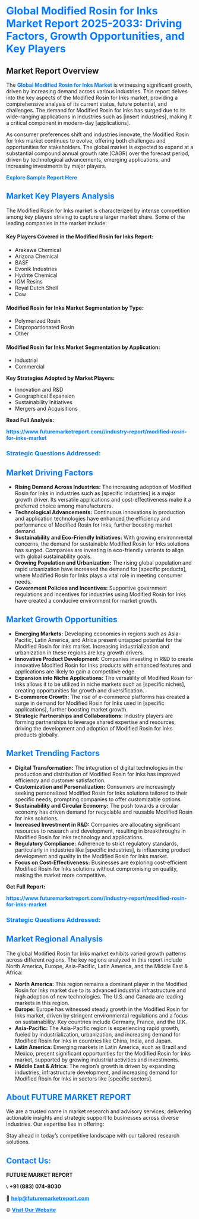 <h1 style="color: #007BFF;">Global Modified Rosin for Inks Market Report 2025-2033: Driving Factors, Growth Opportunities, and Key Players</h1>

<section id="overview">
<h2>Market Report Overview</h2>
<p>The <a href="https://www.futuremarketreport.com//industry-report/modified-rosin-for-inks-market" style="color: #007BFF; text-decoration: none;"><strong>Global Modified Rosin for Inks Market</strong></a> is witnessing significant growth, driven by increasing demand across various industries. This report delves into the key aspects of the Modified Rosin for Inks market, providing a comprehensive analysis of its current status, future potential, and challenges. The demand for Modified Rosin for Inks has surged due to its wide-ranging applications in industries such as [insert industries], making it a critical component in modern-day [applications].</p>
<p>As consumer preferences shift and industries innovate, the Modified Rosin for Inks market continues to evolve, offering both challenges and opportunities for stakeholders. The global market is expected to expand at a substantial compound annual growth rate (CAGR) over the forecast period, driven by technological advancements, emerging applications, and increasing investments by major players.</p>
</section>

<section id="overview">
<p><a href="https://www.futuremarketreport.com//request-sample/reportId=84881" style="color: #007BFF; text-decoration: none;"><strong>Explore Sample Report Here</strong></a></p>
</section>

<section id="key-players">
<h2 style="color: #007BFF;">Market Key Players Analysis</h2>
<p>The Modified Rosin for Inks market is characterized by intense competition among key players striving to capture a larger market share. Some of the leading companies in the market include:</p>
<h4>Key Players Covered in the Modified Rosin for Inks Report:</h4>
<ul><li>Arakawa Chemical</li><li>Arizona Chemical</li><li>BASF</li><li>Evonik Industries</li><li>Hydrite Chemical</li><li>IGM Resins</li><li>Royal Dutch Shell</li><li>Dow</li></ul>
<h4>Modified Rosin for Inks Market Segmentation by Type:</h4>
<ul><li>Polymerized Rosin</li><li>Disproportionated Rosin</li><li>Other</li></ul>

<h4>Modified Rosin for Inks Market Segmentation by Application:</h4>
<ul><li>Industrial</li><li>Commercial</li></ul>
<p><strong>Key Strategies Adopted by Market Players:</strong></p>
<ul>
<li>Innovation and R&D</li>
<li>Geographical Expansion</li>
<li>Sustainability Initiatives</li>
<li>Mergers and Acquisitions</li>
</ul>
</section>

<section>
<p><strong>Read Full Analysis: </strong></p><a href="https://www.futuremarketreport.com//industry-report/modified-rosin-for-inks-market" style="color: #007BFF; text-decoration: none;"><strong>https://www.futuremarketreport.com//industry-report/modified-rosin-for-inks-market</strong></a>
<h3 style="color: #007BFF;">Strategic Questions Addressed:</h3>
</section>

<section id="driving-factors">
<h2 style="color: #007BFF;">Market Driving Factors</h2>
<ul>
<li><strong>Rising Demand Across Industries:</strong> The increasing adoption of Modified Rosin for Inks in industries such as [specific industries] is a major growth driver. Its versatile applications and cost-effectiveness make it a preferred choice among manufacturers.</li>
<li><strong>Technological Advancements:</strong> Continuous innovations in production and application technologies have enhanced the efficiency and performance of Modified Rosin for Inks, further boosting market demand.</li>
<li><strong>Sustainability and Eco-Friendly Initiatives:</strong> With growing environmental concerns, the demand for sustainable Modified Rosin for Inks solutions has surged. Companies are investing in eco-friendly variants to align with global sustainability goals.</li>
<li><strong>Growing Population and Urbanization:</strong> The rising global population and rapid urbanization have increased the demand for [specific products], where Modified Rosin for Inks plays a vital role in meeting consumer needs.</li>
<li><strong>Government Policies and Incentives:</strong> Supportive government regulations and incentives for industries using Modified Rosin for Inks have created a conducive environment for market growth.</li>
</ul>
</section>

<section id="growth-opportunities">
<h2 style="color: #007BFF;">Market Growth Opportunities</h2>
<ul>
<li><strong>Emerging Markets:</strong> Developing economies in regions such as Asia-Pacific, Latin America, and Africa present untapped potential for the Modified Rosin for Inks market. Increasing industrialization and urbanization in these regions are key growth drivers.</li>
<li><strong>Innovative Product Development:</strong> Companies investing in R&D to create innovative Modified Rosin for Inks products with enhanced features and applications are likely to gain a competitive edge.</li>
<li><strong>Expansion into Niche Applications:</strong> The versatility of Modified Rosin for Inks allows it to be utilized in niche markets such as [specific niches], creating opportunities for growth and diversification.</li>
<li><strong>E-commerce Growth:</strong> The rise of e-commerce platforms has created a surge in demand for Modified Rosin for Inks used in [specific applications], further boosting market growth.</li>
<li><strong>Strategic Partnerships and Collaborations:</strong> Industry players are forming partnerships to leverage shared expertise and resources, driving the development and adoption of Modified Rosin for Inks products globally.</li>
</ul>
</section>

<section id="trending-factors">
<h2 style="color: #007BFF;">Market Trending Factors</h2>
<ul>
<li><strong>Digital Transformation:</strong> The integration of digital technologies in the production and distribution of Modified Rosin for Inks has improved efficiency and customer satisfaction.</li>
<li><strong>Customization and Personalization:</strong> Consumers are increasingly seeking personalized Modified Rosin for Inks solutions tailored to their specific needs, prompting companies to offer customizable options.</li>
<li><strong>Sustainability and Circular Economy:</strong> The push towards a circular economy has driven demand for recyclable and reusable Modified Rosin for Inks solutions.</li>
<li><strong>Increased Investment in R&D:</strong> Companies are allocating significant resources to research and development, resulting in breakthroughs in Modified Rosin for Inks technology and applications.</li>
<li><strong>Regulatory Compliance:</strong> Adherence to strict regulatory standards, particularly in industries like [specific industries], is influencing product development and quality in the Modified Rosin for Inks market.</li>
<li><strong>Focus on Cost-Effectiveness:</strong> Businesses are exploring cost-efficient Modified Rosin for Inks solutions without compromising on quality, making the market more competitive.</li>
</ul>
</section>

<section>
<p><strong>Get Full Report: </strong></p><a href="https://www.futuremarketreport.com//industry-report/modified-rosin-for-inks-market" style="color: #007BFF; text-decoration: none;"><strong>https://www.futuremarketreport.com//industry-report/modified-rosin-for-inks-market</strong></a>
<h3 style="color: #007BFF;">Strategic Questions Addressed:</h3>
</section>


<section id="regional-analysis">
<h2 style="color: #007BFF;">Market Regional Analysis</h2>
<p>The global Modified Rosin for Inks market exhibits varied growth patterns across different regions. The key regions analyzed in this report include North America, Europe, Asia-Pacific, Latin America, and the Middle East & Africa:</p>
<ul>
<li><strong>North America:</strong> This region remains a dominant player in the Modified Rosin for Inks market due to its advanced industrial infrastructure and high adoption of new technologies. The U.S. and Canada are leading markets in this region.</li>
<li><strong>Europe:</strong> Europe has witnessed steady growth in the Modified Rosin for Inks market, driven by stringent environmental regulations and a focus on sustainability. Key countries include Germany, France, and the U.K.</li>
<li><strong>Asia-Pacific:</strong> The Asia-Pacific region is experiencing rapid growth, fueled by industrialization, urbanization, and increasing demand for Modified Rosin for Inks in countries like China, India, and Japan.</li>
<li><strong>Latin America:</strong> Emerging markets in Latin America, such as Brazil and Mexico, present significant opportunities for the Modified Rosin for Inks market, supported by growing industrial activities and investments.</li>
<li><strong>Middle East & Africa:</strong> The region’s growth is driven by expanding industries, infrastructure development, and increasing demand for Modified Rosin for Inks in sectors like [specific sectors].</li>
</ul>
</section>

<footer>
<h2 style="color: #007BFF;">About FUTURE MARKET REPORT</h2>
<p>We are a trusted name in market research and advisory services, delivering actionable insights and strategic support to businesses across diverse industries. Our expertise lies in offering:</p>

<p>Stay ahead in today’s competitive landscape with our tailored research solutions.</p>

<h2 style="color: #007BFF;">Contact Us:</h2>
<p><strong>FUTURE MARKET REPORT</strong></p>
<p>📞 <strong>+91 (883) 074-8030</strong></p>
<p>📧 <strong><a href="mailto:help@futuremarketreport.com" style="color: #007BFF;">help@futuremarketreport.com</a></strong></p>
<p>🌐 <strong><a href="https://www.futuremarketreport.com/" style="color: #007BFF;">Visit Our Website</a></strong></p>
</footer>